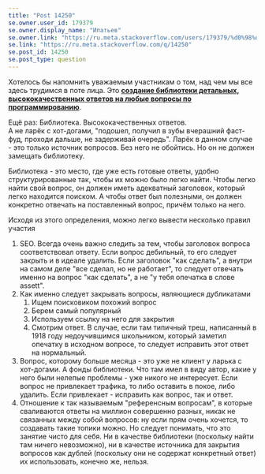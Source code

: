 ```yaml
---
title: "Post 14250"
se.owner.user_id: 179379
se.owner.display_name: "Ипатьев"
se.owner.link: "https://ru.meta.stackoverflow.com/users/179379/%d0%98%d0%bf%d0%b0%d1%82%d1%8c%d0%b5%d0%b2"
se.link: "https://ru.meta.stackoverflow.com/q/14250"
se.post_id: 14250
se.post_type: question
---
```

<p>Хотелось бы напомнить уважаемым участникам о том, над чем мы все здесь трудимся в поте лица. Это  <a href="https://stackoverflow.com/tour"><strong>создание библиотеки детальных, высококачественных ответов на любые вопросы по программированию</strong></a>.</p>
<p>Ещё раз: Библиотека. Высококачественных ответов.<br />
А не ларёк с хот-догами, &quot;подошел, получил в зубы вчерашний фаст-фуд, проходи дальше, не задерживай очередь&quot;.
Ларёк в данном случае - это только источник вопросов. Без него не обойтись. Но он не должен замещать библиотеку.</p>
<p>Библиотека - это место, где уже есть готовые ответы, удобно структурированные так, чтобы их можно было легко найти. Чтобы легко найти свой вопрос, он должен иметь адекватный заголовок, который легко находится поиском. А чтобы ответ был полезными, он должен конкретно отвечать на поставленный вопрос, причём только на него.</p>
<p>Исходя из этого определения, можно легко вывести несколько правил участия</p>
<ol>
<li>SEO. Всегда очень важно следить за тем, чтобы заголовок вопроса соответствовал ответу. Если вопрос дебильный, то его следует закрыть и в идеале удалить. Если заголовок &quot;как сделать&quot;, а внутри на самом деле &quot;все сделал, но не работает&quot;, то следует отвечать именно на вопрос &quot;как сделать&quot;, а не &quot;у тебя опечатка в слове assett&quot;.</li>
<li>Как именно следует закрывать вопросы, являющиеся дубликатами
<ol>
<li>Ищем поисковиком похожий вопрос</li>
<li>Берем самый популярный</li>
<li>Используем ссылку на него для закрытия</li>
<li>Смотрим ответ. В случае, если там типичный треш, написанный в 1918 году недоучившимся школьником, который заметил опечатку в исходном вопросе, то следует исправить этот ответ на нормальный.</li>
</ol>
</li>
<li>Вопрос, которому больше месяца - это уже не клиент у ларька с хот-догами. А фонды библиотеки. Что там имел в виду автор, какие у него были нелепые проблемы - уже никого не интересует. Если вопрос не привлекает трафика, то либо оставить в покое, либо удалить. Если привлекает - исправить как вопрос, так и ответ.</li>
<li>Отношение к так называемым &quot;референсным вопросам&quot;, в которые сваливаются ответы на миллион совершенно разных, никак не связанных между собой вопросов: ну если прям очень хочется, то создавать такие топики можно. Но следует понимать, что это занятие чисто для себя. Ни в качестве библиотеки (поскольку найти там ничего невозможно), ни в качестве источника для закрытия вопросов как дублей (поскольку они не содержат конкретный ответ) их использовать, конечно же, нельзя.</li>
</ol>
